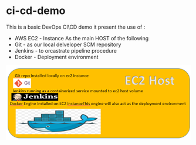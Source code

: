 # ci-cd-demo
This is a basic DevOps CI\CD demo
it present the use of :
- AWS EC2 - Instance As the main HOST of the following  
- Git - as our local delveloper SCM repository
- Jenkins - to orcastrate pipeline procedure
- Docker - Deployment environment

![Alt text](https://github.com/BoazHalter/ci-cd-demo/blob/master/CI-CD-infrastucture-architecture2.PNG "Arcitecture Overview:")

